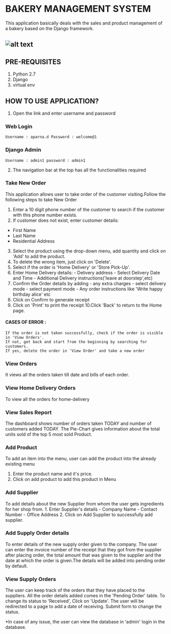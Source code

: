 # BAKERY MANAGEMENT SYSTEM
This application basically deals with the sales and product management of a bakery based on the Django framework.

![alt text](https://keep.google.com/u/0/media/v2/1EHW3eHX-fnCAzMycwf9b3pTKnfUBjGtXpmJe8yxGE8Ayp8Gz6woDYzKKcqmlOnE/1nIeeuw9eKlfLyGET3dYotieOYbD_vT0T_mhH4WPihYdqYLiMjlz9yFgEaDEGaw?accept=image%2Fgif%2Cimage%2Fjpeg%2Cimage%2Fjpg%2Cimage%2Fpng%2Cimage%2Fwebp%2Caudio%2Faac&sz=1552)
---------------------------
## PRE-REQUISITES
1. Python 2.7
2. Django
3. virtual env

## HOW TO USE APPLICATION?


1. Open the link and enter username and password
### Web Login
	Username : aparna.d	Password : welcome@1
### Django Admin
	Username : admin1 password : admin1

2. The navigation bar at the top has all the functionalities required
	
### Take New Order
This application allows user to take order of the customer visiting.Follow the following steps to take New Order

1. Enter a 10 digit phone number of the customer to search if the customer with this phone number exists.
2. If customer does not exist, enter customer details:
- First Name	
- Last Name	
- Residential Address
3. Select the product using the drop-down menu, add quantity and click on 'Add' to add the product.
4. To delete the wrong item, just click on 'Delete'.
5. Select if the order is 'Home Delivery' or 'Store Pick-Up'.
6. Enter Home Delivery details:
		- Delivery address
		- Select Delivery Date and Time
		- Additional Delivery instructions('leave at doorstep',etc)
7. Confirm the Order details by adding
		- any extra charges
		- select delivery mode
		- select payment mode
		- Any order instructions like 'Write happy birthday alice' etc
8. Click on Confirm to generate receipt
9. Click on 'Print' to print the receipt
10.Click 'Back' to return to the Home page.

#### CASES OF ERROR :
	If the order is not taken successfully, check if the order is visible in 'View Orders'.
	If not, get back and start from the beginning by searching for customers.
	If yes, delete the order in 'View Order' and take a new order


### View Orders
It views all the orders taken till date and bills of each order.


### View Home Delivery Orders
To view all the orders for home-delivery

### View Sales Report
The dashboard shows number of orders taken TODAY and number of customers added TODAY.
The Pie-Chart gives information about the total units sold of the top 5 most sold Product.
### Add Product
To add an item into the menu, user can add the product into the already existing menu
1. Enter the product name and it's price.
2. Click on add product to add this product in Menu
### Add Supplier
To add details about the new Supplier from whom the user gets ingredients for her shop from.
	1. Enter Supplier's details
		- Company Name
		- Contact Number
		- Office Address
	2. Click on Add Supplier to successfully add  supplier.
### Add Supply Order details
To enter details of the new supply order given to the company. The user can enter the invoice number of the receipt that they got from the supplier after placing order, the total amount that was given to the supplier and the date at which the order is given.The details will be added into pending order by default.

### View Supply Orders
The user can keep track of the orders that they have placed to the suppliers. All the order details added comes in the 'Pending Order' table. To change its status to 'Received', Click on 'Update'. The user will be redirected to a page to add a date of receiving. Submit form to change the status.

*In case of any issue, the user can view the database in 'admin' login in the database.
